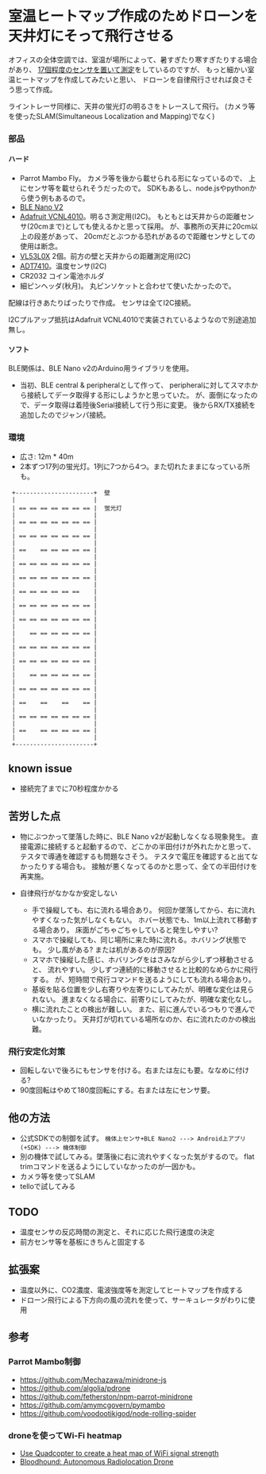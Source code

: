 # 室温ヒートマップ作成のためドローンを天井灯にそって飛行させる

オフィスの全体空調では、室温が場所によって、暑すぎたり寒すぎたりする場合があり、
[17個程度のセンサを置いて測定](https://github.com/deton/roomtemper#付録grafanaでフロアのヒートマップもどき)をしているのですが、
もっと細かい室温ヒートマップを作成してみたいと思い、
ドローンを自律飛行させれば良さそう思って作成。

ライントレーサ同様に、天井の蛍光灯の明るさをトレースして飛行。
(カメラ等を使ったSLAM(Simultaneous Localization and Mapping)でなく)

### 部品
#### ハード
* Parrot Mambo Fly。
  カメラ等を後から載せられる形になっているので、
  上にセンサ等を載せられそうだったので。
  SDKもあるし、node.jsやpythonから使う例もあるので。
* [BLE Nano V2](https://www.switch-science.com/catalog/3445/)
* [Adafruit VCNL4010](https://www.switch-science.com/catalog/2640/)。明るさ測定用(I2C)。
  もともとは天井からの距離センサ(20cmまで)としても使えるかと思って採用。
  が、事務所の天井に20cm以上の段差があって、
  20cmだとぶつかる恐れがあるので距離センサとしての使用は断念。
* [VL53L0X](https://www.switch-science.com/catalog/2894/) 2個。前方の壁と天井からの距離測定用(I2C)
* [ADT7410](http://akizukidenshi.com/catalog/g/gM-06675/)。温度センサ(I2C)
* CR2032 コイン電池ホルダ
* 細ピンヘッダ(秋月)。
  丸ピンソケットと合わせて使いたかったので。

配線は行きあたりばったりで作成。
センサは全てI2C接続。

I2Cプルアップ抵抗はAdafruit VCNL4010で実装されているようなので別途追加無し。

#### ソフト
BLE関係は、BLE Nano v2のArduino用ライブラリを使用。

+ 当初、BLE central & peripheralとして作って、
peripheralに対してスマホから接続してデータ取得する形にしようかと思っていた。
が、面倒になったので、データ取得は着陸後Serial接続して行う形に変更。
後からRX/TX接続を追加したのでジャンパ接続。

### 環境
* 広さ: 12m * 40m
* 2本ずつ17列の蛍光灯。1列に7つから4つ。また切れたままになっている所も。

```
 +----------------------+  壁
 |                      |
 | == == == == == == == |  蛍光灯
 |                      |
 | == == == == == == == |
 |                      |
 | == == == == == == == |
 |                      |
 | ==    == == == == == |
 |                      |
 | == == == == == == == |
 |                      |
 | == == == == == == == |
 |                      |
 | == == == == == ==    |
 |                      |
 | == == == == == == == |
 |                      |
 | == == == == == == == |
 |                      |
 |    == == == == == == |
 |                      |
 | == == == == == == == |
 |                      |
 | == == == == == == == |
 |                      |
 |    == == == == == == |
 |                      |
 | == == == == == == == |
 |                      |
 | ==    ==    ==    == |
 |                      |
 | == == == == == == == |
 |                      |
 | ==    == == == == == |
 |                      |
 +----------------------+
```

## known issue
* 接続完了までに70秒程度かかる

## 苦労した点
* 物にぶつかって墜落した時に、BLE Nano v2が起動しなくなる現象発生。
  直接電源に接続すると起動するので、どこかの半田付けが外れたかと思って、
  テスタで導通を確認するも問題なさそう。
  テスタで電圧を確認すると出てなかったりする場合も。
  接触が悪くなってるのかと思って、全ての半田付けを再実施。

* 自律飛行がなかなか安定しない
  * 手で操縦しても、右に流れる場合あり。
    何回か墜落してから、右に流れやすくなった気がしなくもない。
    ホバー状態でも、1m以上流れて移動する場合あり。
    床面がごちゃごちゃしていると発生しやすい?
  * スマホで操縦しても、同じ場所に来た時に流れる。ホバリング状態でも。
    少し風がある? または机があるのが原因?
  * スマホで操縦した感じ、ホバリングをはさみながら少しずつ移動させると、
    流れやすい。
    少しずつ連続的に移動させると比較的なめらかに飛行する。
    が、短時間で飛行コマンドを送るようにしても流れる場合あり。
  * 基坂を貼る位置を少し右寄りや左寄りにしてみたが、明確な変化は見られない。
    進まなくなる場合に、前寄りにしてみたが、明確な変化なし。
  * 横に流れたことの検出が難しい。
    また、前に進んでいるつもりで進んでいなかったり。
    天井灯が切れている場所なのか、右に流れたのかの検出難。

### 飛行安定化対策
+ 回転しないで後ろにもセンサを付ける。右または左にも要。ななめに付ける?
+ 90度回転はやめて180度回転にする。右または左にセンサ要。

## 他の方法
+ 公式SDKでの制御を試す。
  `機体上センサ+BLE Nano2 ---> Android上アプリ(+SDK) ---> 機体制御`
+ 別の機体で試してみる。墜落後に右に流れやすくなった気がするので。
  flat trimコマンドを送るようにしていなかったのが一因かも。
+ カメラ等を使ってSLAM
+ telloで試してみる

## TODO
+ 温度センサの反応時間の測定と、それに応じた飛行速度の決定
+ 前方センサ等を基板にきちんと固定する

## 拡張案
+ 温度以外に、CO2濃度、電波強度等を測定してヒートマップを作成する
+ ドローン飛行による下方向の風の流れを使って、サーキュレータがわりに使用

## 参考
### Parrot Mambo制御
* https://github.com/Mechazawa/minidrone-js
* https://github.com/algolia/pdrone
* https://github.com/fetherston/npm-parrot-minidrone
* https://github.com/amymcgovern/pymambo
* https://github.com/voodootikigod/node-rolling-spider
### droneを使ってWi-Fi heatmap
* [Use Quadcopter to create a heat map of WiFi signal strength](https://diydrones.com/forum/topics/use-quadcopter-to-create-a-heat-map-of-wifi-signal-strength)
* [Bloodhound: Autonomous Radiolocation Drone](https://hackaday.io/project/25995-bloodhound-autonomous-radiolocation-drone)
